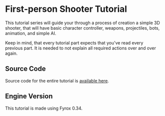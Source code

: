 # First-person Shooter Tutorial

This tutorial series will guide your through a process of creation a simple 3D shooter, that will have basic 
character controller, weapons, projectiles, bots, animation, and simple AI.

Keep in mind, that every tutorial part expects that you've read every previous part. It is needed to not explain
all required actions over and over again.

## Source Code

Source code for the entire tutorial is [available here](https://github.com/fyrox-book/fyrox-book.github.io/tree/main/src/code/tutorials/fps).

## Engine Version

This tutorial is made using Fyrox 0.34.